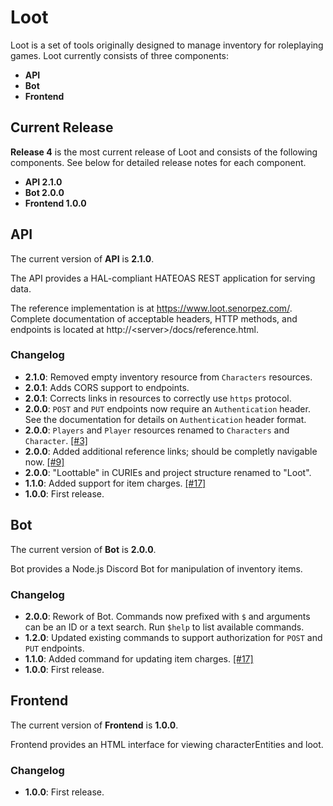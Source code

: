 # Loot

Loot is a set of tools originally designed to manage inventory for roleplaying games. Loot currently consists of three components:
* **API**
* **Bot**
* **Frontend**

## Current Release

**Release 4** is the most current release of Loot and consists of the following components. See below for detailed release notes for each component.

* **API 2.1.0**
* **Bot 2.0.0**
* **Frontend 1.0.0**

## API
The current version of **API** is **2.1.0**.

The API provides a HAL-compliant HATEOAS REST application for serving data.

The reference implementation is at https://www.loot.senorpez.com/. Complete documentation of acceptable headers, HTTP methods, and endpoints is located at http://\<server\>/docs/reference.html.

### Changelog

* **2.1.0**: Removed empty inventory resource from `Characters` resources.
* **2.0.1**: Adds CORS support to endpoints.
* **2.0.1**: Corrects links in resources to correctly use `https` protocol.
* **2.0.0**: `POST` and `PUT` endpoints now require an `Authentication` header. See the documentation for details on `Authentication` header format.
* **2.0.0**: `Players` and `Player` resources renamed to `Characters` and `Character`. [[#3]](https://github.com/SenorPez/scaling-chainsaw/issues/3)
* **2.0.0**: Added additional reference links; should be completly navigable now. [[#9]](https://github.com/SenorPez/scaling-chainsaw/issues/9)
* **2.0.0**: "Loottable" in CURIEs and project structure renamed to "Loot".
* **1.1.0**: Added support for item charges. [[#17]](https://github.com/SenorPez/scaling-chainsaw/issues/17)
* **1.0.0**: First release.

## Bot

The current version of **Bot** is **2.0.0**.

Bot provides a Node.js Discord Bot for manipulation of inventory items.

### Changelog

* **2.0.0**: Rework of Bot. Commands now prefixed with `$` and arguments can be an ID or a text search. Run `$help` to list available commands.
* **1.2.0**: Updated existing commands to support authorization for `POST` and `PUT` endpoints.
* **1.1.0**: Added command for updating item charges. [[#17]](https://github.com/SenorPez/scaling-chainsaw/issues/17)
* **1.0.0**: First release.

## Frontend

The current version of **Frontend** is **1.0.0**.

Frontend provides an HTML interface for viewing characterEntities and loot.

### Changelog

* **1.0.0**: First release.

